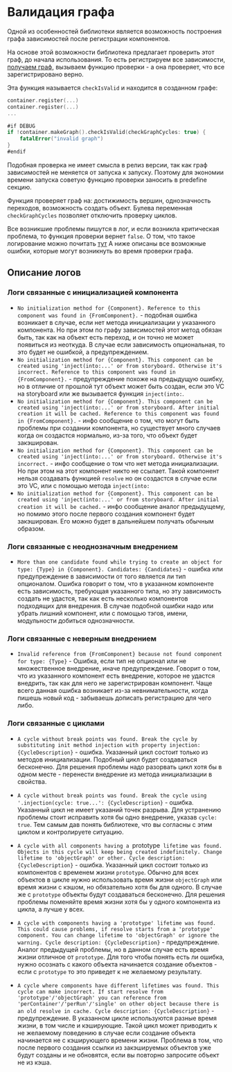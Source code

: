 # Валидация графа
Одной из особенностей библиотеки является возможность построения графа зависимостей после регистрации компонентов. 

На основе этой возможности библиотека предлагает проверить этот граф, до начала использования. То есть регистрируем все зависимости, [получаем граф](get_graph.md), вызываем функцию проверки - а она проверяет, что все зарегистрировано верно. 

Эта функция называется `checkIsValid` и находится в созданном графе:
```Swift
container.register(...)
container.register(...)
...

#if DEBUG
if !container.makeGraph().checkIsValid(checkGraphCycles: true) {
    fatalError("invalid graph")
}
#endif
```
Подобная проверка не имеет смысла в релиз версии, так как граф зависимостей не меняется от запуска к запуску. Поэтому для экономии времени запуска советую функцию проверки заносить в predefine секцию.

Функция проверяет граф на: достижимость вершин, однозначность переходов, возможность создать объект. Булева переменная `checkGraphCycles` позволяет отключить проверку циклов. 

Все возникшие проблемы пишутся в лог, и если возникла критическая проблема, то функция проверки вернет `false`. О том, что такое логирование можно почитать [тут](logs.md) А ниже описаны все возможные ошибки, которые могут возникнуть во время проверки графа.

## Описание логов
### Логи связанные с инициализацией компонента
* `No initialization method for {Component}. Reference to this component was found in {FromComponent}.` - подобная ошибка возникает в случае, если нет метода инициализации у указанного компонента. Но при этом по графу зависимостей этот метод обязан быть, так как на объект есть переход, и он точно не может появиться из неоткуда. В случае если зависимость опциональная, то это будет не ошибкой, а предупреждением.
* `No initialization method for {Component}. This component can be created using 'inject(into:...' or from storyboard. Otherwise it's incorrect. Reference to this component was found in {FromComponent}.` - предупреждение похоже на предыдущую ошибку, но в отличие от прошлой тут объект может быть создан, если это VC на storyboard или же вызывается функция `inject(into:`.
* `No initialization method for {Component}. This component can be created using 'inject(into:...' or from storyboard. After initial creation it will be cached. Reference to this component was found in {FromComponent}.` - инфо сообщение о том, что могут быть проблемы при создании компонента, но существует много случаев когда он создастся нормально, из-за того, что объект будет закэширован.
* `No initialization method for {Component}. This component can be created using 'inject(into:...' or from storyboard. Otherwise it's incorrect.` - инфо сообщение о том что нет метода инициализации. Но при этом на этот компонент никто не ссылает. Такой компонент нельзя создавать функцией `resolve` но он создастся в случае если это VC, или с помощью метода `inject(into:`
* `No initialization method for {Component}. This component can be created using 'inject(into:...' or from storyboard. After initial creation it will be cached.` - инфо сообщение аналог предыдущему, но помимо этого после первого создания компонент будет закэширован. Его можно будет в дальнейшем получать обычным образом.

###  Логи связанные с неоднозначным внедрением
* `More than one candidate found while trying to create an object for type: {Type} in {Component}. Candidates: {Candidates}` - ошибка или предупреждение в зависимости от того является ли тип опционалом. Ошибка говорит о том, что в указанном компоненте есть зависимость, требующая указанного типа, но эту зависимость создать не удастся, так как есть несколько компонентов подходящих для внедрения. В случае подобной ошибки надо или убрать лишний компонент, или с помощью тэгов, имени, модульности добиться однозначности.  

### Логи связанные с неверным внедрением
* `Invalid reference from {FromComponent} because not found component for type: {Type}` - Ошибка, если тип не опционал или не множественное внедрение, иначе предупреждение. Говорит о том, что из указанного компонент есть внедрение, которое не удастся внедрить, так как для него не зарегистрирован компонент. Чаще всего данная ошибка возникает из-за невнимательности, когда пишешь новый код - забываешь дописать регистрацию для чего либо.

### Логи связанные с циклами
* `A cycle without break points was found. Break the cycle by substituting init method injection with property injection: {CycleDescription}` - ошибка. Указанный цикл состоит только из методов инициализации. Подобный цикл будет создаваться бесконечно. Для решения проблемы надо разорвать цикл хотя бы в одном месте - перенести внедрение из метода инициализации в свойства.

* `A cycle without break points was found. Break the cycle using '.injection(cycle: true...': {CycleDescription}` - ошибка. Указанный цикл не имеет указаний точек разрыва. Для устранению проблемы стоит исправить хотя бы одно внедрение, указав `cycle: true`. Тем самым дав понять библиотеке, что вы согласны с этим циклом и контролируете ситуацию.

* `A cycle with all components having a `prototype` lifetime was found. Objects in this cycle will keep being created indefinitely. Change lifetime to 'objectGraph' or other. Cycle description: {CycleDescription}` - ошибка. Указанный цикл состоит только из компонентов с временем жизни `prototype`. Обычно для всех объектов в цикле нужно использовать время жизни `objectGraph` или время жизни с кэшом, но обязательно хотя бы для одного. В случае же с `prototype` объекты будут создаваться бесконечно. Для решения проблемы поменяйте время жизни хотя бы у одного компонента из цикла, а лучше у всех.

* `A cycle with components having a 'prototype' lifetime was found. This could cause problems, if resolve starts from a 'prototype' component. You can change lifetime to 'objectGraph' or ignore the warning. Cycle description: {CycleDescription}` - предупреждение. Аналог предыдущей проблемы, но в данном случае есть время жизни отличное от `prototype`. Для того чтобы понять есть ли ошибка, нужно осознать с какого объекта начинается создание объектов - если с `prototype` то это приведет к не желаемому результату. 

* `A cycle where components have different lifetimes was found. This cycle can make incorrect. If start resolve from 'prototype'/'objectGraph' you can reference from 'perContainer'/'perRun'/'single' on other object because there is an old resolve in cache. Cycle description: {CycleDescription}` - предупреждение. В указанном цикле используются разные время жизни, в том числе и кэширующие. Такой цикл может приводить к не желаемому поведению в случае если создание объекта начинается не с кэширующего времени жизни. Проблема в том, что после первого создания ссылки из закэшируемых объектов уже будут созданы и не обновятся, если вы повторно запросите объект не из кэша.
